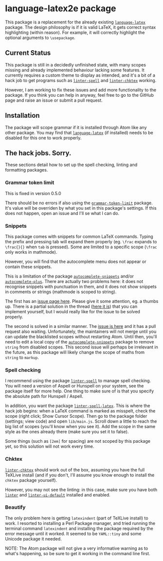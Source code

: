 # language-latex2e package

This package is a replacement for the already existing [`language-latex`](https://atom.io/packages/language-latex) package. The design philosophy is if it is valid LaTeX, it gets correct syntax highlighting (within reason). For example, it will correctly highlight the optional arguments to `\usepackage`.


## Current Status

This package is still in a decidedly unfinished state, with many scopes missing and already implemented behaviour lacking some features. It currently requires a custom theme to display as intended, and it's a bit of a hack job to get programs such as [`linter-spell`](https://atom.io/packages/linter-spell) and [`linter-chktex`](https://atom.io/packages/linter-chktex) working.

However, I am working to fix these issues and add more functionality to the package. If you think you can help in anyway, feel free to go to the GitHub page and raise an issue or submit a pull request.

## Installation

The package will scope grammar if it is installed through Atom like any other package. You may find that [`language-latex`](https://atom.io/packages/language-latex) (if installed) needs to be disabled for this one to work properly.

## The hack jobs. Sorry.
These sections detail how to set up the spell checking, linting and formatting packages.

### Grammar token limit

This is fixed in version 0.5.0

There should be no errors if also using the [`grammar-token-limit`](https://atom.io/packages/grammar-token-limit) package. It's value will be overriden by what you set in this package's settings. If this does not happen, open an issue and I'll se what I can do.

### Snippets

This package comes with snippets for common LaTeX commands. Typing the prefix and pressing tab will expand them properly (eg. `\frac` expands to `\frac{}{}` when `tab` is pressed). Some are limited to a specific scope (`\frac` only works in mathmode).

However, you will find that the autocomplete menu does not appear or contain these snippets.

This is a limitation of the package [`autocomplete-snippets`](https://atom.io/packages/autocomplete-snippets) and/or [`autocomplete-plus`](https://atom.io/packages/autocomplete-plus). There are actually two problems here: it does not recognise snippets with punctuation in them, and it does not show snippets in comments or strings (mathmode is scoped to string).

The first has an [issue page here](https://github.com/atom/autocomplete-snippets/issues/67). Please give it some attention, eg. a thumbs up. There is a partial solution in the thread ([here it is](https://github.com/ezuhaib/autocomplete-snippets/commit/00d31fd9df735fa16c67954f0f93b929bc10c22d)) that you can implement yourself, but I would really like for the issue to be solved properly.

The second is solved in a similar manner. The [issue is here](https://github.com/atom/autocomplete-snippets/issues/63) and it has a pull request also waiting. Unfortunately, the maintainers will not merge until you can update the blacklisted scopes without restarting Atom. Until then, you'll need to edit a local copy of the [`autocomplete-snippets`](https://atom.io/packages/autocomplete-snippets) package to remove `string` from disabled scopes. This second issue will perhaps be irrelevant in the future, as this package will likely change the scope of maths from `string` to `markup`.

### Spell checking

I recommend using the package [`linter-spell`](https://atom.io/packages/linter-spell) to manage spell checking. You will need a version of Aspell or Hunspell on your system, see the package itself for more help. One thing to make sure of is that you specify the absolute path for Hunspell / Aspell.

In addition, you want the package [`linter-spell-latex`](https://atom.io/packages/linter-spell-latex). This is where the hack job begins: when a LaTeX command is marked as misspelt, check the scope (right click; Show Cursor Scope). Then go to the package folder (settings; view code) and open `lib/main.js`. Scroll down a little to reach the big list of scopes (you'll know when you see it). Add the scope in the same style as the ones already there (make sure you set it to false).

Some things (such as `[2em]` for spacing) are not scoped by this package yet, so this solution will not work every time.



### Chktex

[`linter-chktex`](https://atom.io/packages/linter-chktex) should work out of the box, assuming you have the full TeXLive install (and if you don't, I'll assume you know enough to install the `chktex` package yourself).

However, you may not see the linting: in this case, make sure you have both [`linter`](https://atom.io/packages/linter) and [`linter-ui-default`](https://atom.io/packages/linter-ui-default) installed and enabled.

### Beautify

The only problem here is getting `latexindent` (part of TeXLive install) to work. I resorted to installing a Perl Package manager, and tried running the terminal command `latexindent` and installing the package required by the error message until it worked. It seemed to be `YAML::tiny` and some Unicode package it needed.

NOTE: The Atom package will not give a very informative warning as to what's happening, so be sure to get it working in the command line first.
